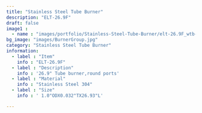 ```yaml
---
title: "Stainless Steel Tube Burner"
description: "ELT-26.9F"
draft: false
image1 : 
  - name : "images/portfolio/Stainless-Steel-Tube-Burner/elt-26.9F_wtb-saf.jpg"
bg_image: "images/BurnerGroup.jpg"
category: "Stainless Steel Tube Burner"
information:
  - label : "Item"
    info : "ELT-26.9F"
  - label : "Description"
    info : '26.9" Tube burner,round ports'
  - label : "Material"
    info : "Stainless Steel 304"
  - label : "Size"
    info : ' 1.0"ODX0.032"TX26.93"L'

---
```

